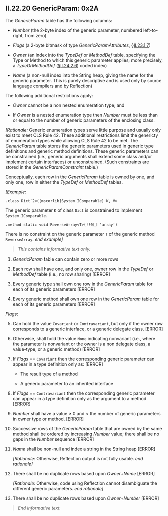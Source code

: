 ## II.22.20 GenericParam: 0x2A

The _GenericParam_ table has the following columns:

 * _Number_ (the 2-byte index of the generic parameter, numbered left-to-right, from zero)

 * _Flags_ (a 2-byte bitmask of type _GenericParamAttributes_, §[II.23.1.7](#todo-missing-hyperlink))

 * _Owner_ (an index into the _TypeDef_ or _MethodDef_ table, specifying the Type or Method to which this generic parameter applies; more precisely, a _TypeOrMethodDef_ (§[II.24.2.6](#todo-missing-hyperlink)) coded index)

 * _Name_ (a non-null index into the String heap, giving the name for the generic parameter. This is purely descriptive and is used only by source language compilers and by Reflection)

The following additional restrictions apply:

 * _Owner_ cannot be a non nested enumeration type; and

 * If _Owner_ is a nested enumeration type then _Number_ must be less than or equal to the number of generic parameters of the enclosing class.

_[Rationale:_ Generic enumeration types serve little purpose and usually only exist to meet CLS Rule 42. These additional restrictions limit the genericty of enumeration types while allowing CLS Rule 42 to be met. The _GenericParam_ table stores the generic parameters used in generic type definitions and generic method definitions. These generic parameters can be constrained (i.e., generic arguments shall extend some class and/or implement certain interfaces) or unconstrained. (Such constraints are stored in the _GenericParamConstraint_ table.)

Conceptually, each row in the _GenericParam_ table is owned by one, and only one, row in either the _TypeDef_ or _MethodDef_ tables. 

_[Example:_

 ```il
 .class Dict`2<([mscorlib]System.IComparable) K, V>
 ```

The generic parameter `K` of class `Dict` is constrained to implement `System.IComparable`.

 ```il
 .method static void ReverseArray<T>(!!0[] 'array')
 ```

There is no constraint on the generic parameter `T` of the generic method `ReverseArray`. _end example]_ 

> _This contains informative text only._

 1. _GenericParam_ table can contain zero or more rows

 2. Each row shall have one, and only one, owner row in the _TypeDef_ or _MethodDef_ table (i.e., no row sharing) \[ERROR\]

 3. Every generic type shall own one row in the _GenericParam_ table for each of its generic parameters \[ERROR\]

 4. Every generic method shall own one row in the _GenericParam_ table for each of its generic parameters \[ERROR\]

_Flags_:

 5. Can hold the value `Covariant` or `Contravariant`, but only if the owner row corresponds to a generic interface, or a generic delegate class. \[ERROR\]

 6. Otherwise, shall hold the value `None` indicating nonvariant (i.e., where the parameter is nonvariant or the owner is a non delegate class, a value-type, or a generic method) \[ERROR\]

 7. If _Flags_ == `Covariant` then the corresponding generic parameter can appear in a type definition only as: \[ERROR\]

     * The result type of a method

     * A generic parameter to an inherited interface

 8. If _Flags_ == `Contravariant` then the corresponding generic parameter can appear in a type definition only as the argument to a method \[ERROR\]

 9. _Number_ shall have a value &ge; 0 and < the number of generic parameters in owner type or method. \[ERROR\]

 10. Successive rows of the _GenericParam_ table that are owned by the same method shall be ordered by increasing _Number_ value; there shall be no gaps in the _Number_ sequence \[ERROR\]

 11. _Name_ shall be non-null and index a string in the String heap  \[ERROR\]

     _[Rationale:_ Otherwise, Reflection output is not fully usable. _end rationale]_

12. There shall be no duplicate rows based upon _Owner_+_Name_  \[ERROR\]

     _[Rationale:_ Otherwise, code using Reflection cannot disambiguate the different generic parameters. _end rationale]_

 13. There shall be no duplicate rows based upon _Owner_+_Number_ \[ERROR\]

> _End informative text._
